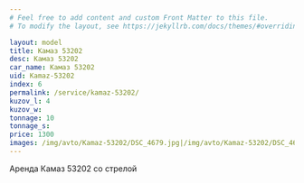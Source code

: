 ```yaml
---
# Feel free to add content and custom Front Matter to this file.
# To modify the layout, see https://jekyllrb.com/docs/themes/#overriding-theme-defaults

layout: model
title: Камаз 53202
desc: Камаз 53202
car_name: Камаз 53202
uid: Kamaz-53202
index: 6
permalink: /service/kamaz-53202/
kuzov_l: 4
kuzov_w: 
tonnage: 10
tonnage_s: 
price: 1300
images: /img/avto/Kamaz-53202/DSC_4679.jpg|/img/avto/Kamaz-53202/DSC_4699.jpg|/img/avto/Kamaz-53202/DSC_4709.jpg
---
```


Аренда Камаз 53202 со стрелой